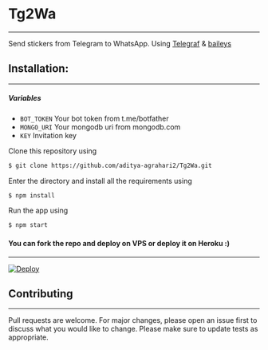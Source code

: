 
# Tg2Wa
---
Send stickers from Telegram to WhatsApp. 
Using [Telegraf](https://github.com/telegraf/telegraf) & [baileys](https://www.npmjs.com/package/@adiwajshing/baileys)

## **Installation**:
--- 

 ##### Variables

* `BOT_TOKEN` Your bot token from t.me/botfather
* `MONGO_URI` Your mongodb uri from mongodb.com
* `KEY` Invitation key

Clone this repository using
```sh
$ git clone https://github.com/aditya-agrahari2/Tg2Wa.git
```
Enter the directory and install all the requirements using
```sh
$ npm install
```
Run the app using
```sh
$ npm start 
```

#### You can fork the repo and deploy on VPS or deploy it on Heroku :)  
---
[![Deploy](https://www.herokucdn.com/deploy/button.svg)](https://heroku.com/deploy?template=https://github.com/aditya-agrahari2/Tg2Wa/tree/main)

## Contributing
---
Pull requests are welcome. For major changes, please open an issue first to discuss what you would like to change.
Please make sure to update tests as appropriate.
